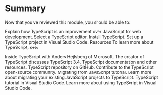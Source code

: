 # Summary

Now that you've reviewed this module, you should be able to:

Explain how TypeScript is an improvement over JavaScript for web development.
Select a TypeScript editor.
Install TypeScript.
Set up a TypeScript project in Visual Studio Code.
Resources
To learn more about TypeScript, see:

Inside TypeScript with Anders Hejlsberg of Microsoft. The creator of TypeScript discusses TypeScript 3.4.
TypeScript documentation and other resources.
TypeScript repository on GitHub. Contribute to the TypeScript open-source community.
Migrating from JavaScript tutorial. Learn more about migrating your existing JavaScript projects to TypeScript.
TypeScript tutorial in Visual Studio Code. Learn more about using TypeScript in Visual Studio Code.